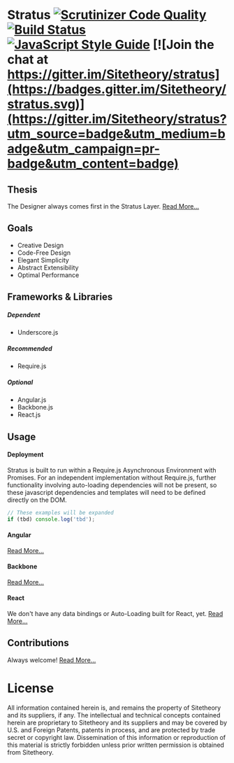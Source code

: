 # Stratus [![Scrutinizer Code Quality](https://scrutinizer-ci.com/g/Sitetheory/stratus/badges/quality-score.png?b=master)](https://scrutinizer-ci.com/g/Sitetheory/stratus/?branch=master) [![Build Status](https://travis-ci.org/Sitetheory/stratus.svg?branch=master)](https://travis-ci.org/Sitetheory/stratus) [![JavaScript Style Guide](https://img.shields.io/badge/code_style-standard-brightgreen.svg)](https://standardjs.com) [![Join the chat at https://gitter.im/Sitetheory/stratus](https://badges.gitter.im/Sitetheory/stratus.svg)](https://gitter.im/Sitetheory/stratus?utm_source=badge&utm_medium=badge&utm_campaign=pr-badge&utm_content=badge)

## Thesis

The Designer always comes first in the Stratus Layer.  [Read More...](docs/Thesis.md)

## Goals

* Creative Design
* Code-Free Design
* Elegant Simplicity
* Abstract Extensibility
* Optimal Performance

## Frameworks & Libraries

##### Dependent

* Underscore.js

##### Recommended

* Require.js

##### Optional

* Angular.js
* Backbone.js
* React.js

## Usage

#### Deployment

Stratus is built to run within a Require.js Asynchronous Environment with Promises.  For an independent implementation without Require.js, further functionality involving auto-loading dependencies will not be present, so these javascript dependencies and templates will need to be defined directly on the DOM. 

```js
// These examples will be expanded
if (tbd) console.log('tbd');
```

#### Angular

[Read More...](docs/Angular.md)

#### Backbone

[Read More...](docs/Backbone.md)

#### React

We don't have any data bindings or Auto-Loading built for React, yet. [Read More...](docs/React.md)

## Contributions

Always welcome!  [Read More...](docs/Contributing.md)

# License

All information contained herein is, and remains the property of Sitetheory and its suppliers, if any. The intellectual and technical concepts contained herein are proprietary to Sitetheory and its suppliers and may be covered by U.S. and Foreign Patents, patents in process, and are protected by trade secret or copyright law.  Dissemination of this information or reproduction of this material is strictly forbidden unless prior written permission is obtained from Sitetheory.